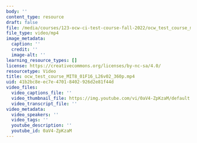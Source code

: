 ```yaml
---
body: ''
content_type: resource
draft: false
file: /media/courses/123-ocw-ci-test-course-fall-2022/ocw_test_course_mit8_01f16_l26v02_360p_360p_16_9.mp4
file_type: video/mp4
image_metadata:
  caption: ''
  credit: ''
  image-alt: ''
learning_resource_types: []
license: https://creativecommons.org/licenses/by-nc-sa/4.0/
resourcetype: Video
title: ocw_test_course_MIT8_01F16_L26v02_360p.mp4
uid: 41b2bc8e-ec7e-4701-8402-926d2e81f44d
video_files:
  video_captions_file: ''
  video_thumbnail_file: https://img.youtube.com/vi/0aV4-ZpKzaM/default.jpg
  video_transcript_file: ''
video_metadata:
  video_speakers: ''
  video_tags: ''
  youtube_description: ''
  youtube_id: 0aV4-ZpKzaM
---
```


